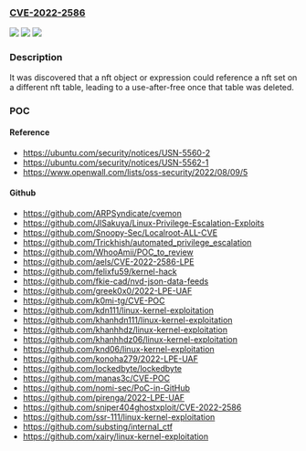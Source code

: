 ### [CVE-2022-2586](https://cve.mitre.org/cgi-bin/cvename.cgi?name=CVE-2022-2586)
![](https://img.shields.io/static/v1?label=Product&message=linux&color=blue)
![](https://img.shields.io/static/v1?label=Version&message=0%3C%206.0~rc1%20&color=brighgreen)
![](https://img.shields.io/static/v1?label=Vulnerability&message=CWE-416&color=brighgreen)

### Description

It was discovered that a nft object or expression could reference a nft set on a different nft table, leading to a use-after-free once that table was deleted.

### POC

#### Reference
- https://ubuntu.com/security/notices/USN-5560-2
- https://ubuntu.com/security/notices/USN-5562-1
- https://www.openwall.com/lists/oss-security/2022/08/09/5

#### Github
- https://github.com/ARPSyndicate/cvemon
- https://github.com/JlSakuya/Linux-Privilege-Escalation-Exploits
- https://github.com/Snoopy-Sec/Localroot-ALL-CVE
- https://github.com/Trickhish/automated_privilege_escalation
- https://github.com/WhooAmii/POC_to_review
- https://github.com/aels/CVE-2022-2586-LPE
- https://github.com/felixfu59/kernel-hack
- https://github.com/fkie-cad/nvd-json-data-feeds
- https://github.com/greek0x0/2022-LPE-UAF
- https://github.com/k0mi-tg/CVE-POC
- https://github.com/kdn111/linux-kernel-exploitation
- https://github.com/khanhdn111/linux-kernel-exploitation
- https://github.com/khanhhdz/linux-kernel-exploitation
- https://github.com/khanhhdz06/linux-kernel-exploitation
- https://github.com/knd06/linux-kernel-exploitation
- https://github.com/konoha279/2022-LPE-UAF
- https://github.com/lockedbyte/lockedbyte
- https://github.com/manas3c/CVE-POC
- https://github.com/nomi-sec/PoC-in-GitHub
- https://github.com/pirenga/2022-LPE-UAF
- https://github.com/sniper404ghostxploit/CVE-2022-2586
- https://github.com/ssr-111/linux-kernel-exploitation
- https://github.com/substing/internal_ctf
- https://github.com/xairy/linux-kernel-exploitation

